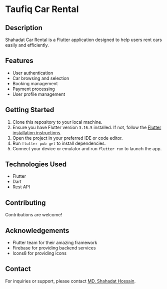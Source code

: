 # Taufiq Car Rental

## Description
Shahadat Car Rental is a Flutter application designed to help users rent cars easily and efficiently.

## Features
- User authentication
- Car browsing and selection
- Booking management
- Payment processing
- User profile management

## Getting Started
1. Clone this repository to your local machine.
2. Ensure you have Flutter version `3.16.5`  installed. If not, follow the [Flutter installation instructions](https://flutter.dev/docs/get-started/install).
3. Open the project in your preferred IDE or code editor.
4. Run `flutter pub get` to install dependencies.
5. Connect your device or emulator and run `flutter run` to launch the app.

## Technologies Used
- Flutter
- Dart
- Rest API

## Contributing
Contributions are welcome!



## Acknowledgements
- Flutter team for their amazing framework
- Firebase for providing backend services
- Icons8 for providing icons

## Contact
For inquiries or support, please contact [MD. Shahadat Hossain](https://www.facebook.com/profile.php?id=100024497738661).

